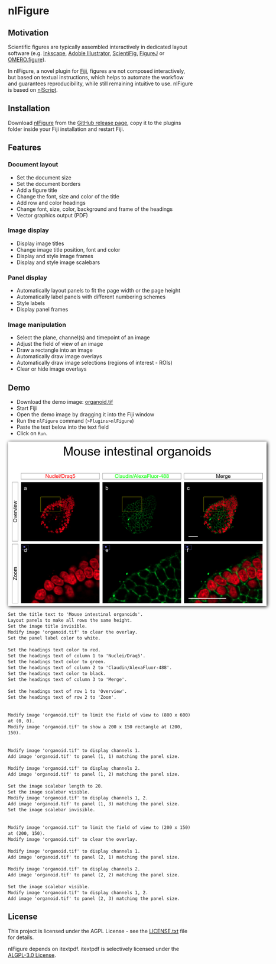 # nlFigure

## Motivation
Scientific figures are typically assembled interactively in dedicated layout software (e.g.
[Inkscape](https://inkscape.org), [Adoble Illustrator](https://www.adobe.com), 
[ScientiFig](https://scientifig.com), [FigureJ](https://imagej.net/plugins/figurej) or
[OMERO.figure](https://www.openmicroscopy.org/omero/figure/)).

In nlFigure, a novel plugin for [Fiji](https://fiji.sc), figures are not composed interactively, but based on
textual instructions, which helps to automate the workflow and guarantees reproducibility, while still remaining
intuitive to use. nlFigure is based on [nlScript](https://github.com/nlScript/nlScript-java).

## Installation
Download [nlFigure](https://github.com/nlScript/nlFigure/releases/download/v0.2.0/nlFigure-0.2.0.jar) from the
[GitHub release page](https://github.com/nlScript/nlFigure/releases), copy it to the plugins folder inside your
Fiji installation and restart Fiji.

## Features

### Document layout
- Set the document size
- Set the document borders
- Add a figure title
- Change the font, size and color of the title
- Add row and color headings
- Change font, size, color, background and frame of the headings
- Vector graphics output (PDF)

### Image display
- Display image titles
- Change image title position, font and color
- Display and style image frames
- Display and style image scalebars

### Panel display
- Automatically layout panels to fit the page width or the page height
- Automatically label panels with different numbering schemes
- Style labels
- Display panel frames

### Image manipulation
- Select the plane, channel(s) and timepoint of an image
- Adjust the field of view of an image
- Draw a rectangle into an image
- Automatically draw image overlays
- Automatically draw image selections (regions of interest - ROIs)
- Clear or hide image overlays


## Demo
- Download the demo image: [organoid.tif](https://github.com/nlScript/nlFigure/releases/download/v0.2.0/organoid.tif)
- Start Fiji
- Open the demo image by dragging it into the Fiji window
- Run the `nlFigure` command (`>Plugins>nlFigure`)
- Paste the text below into the text field
- Click on `Run`.


<img style="max-width: 700px; margin: auto; display: block; filter: drop-shadow(2px 2px 5px #000);" src="example-figure.png"/>



```
Set the title text to 'Mouse intestinal organoids'.
Layout panels to make all rows the same height.
Set the image title invisible.
Modify image 'organoid.tif' to clear the overlay.
Set the panel label color to white.

Set the headings text color to red.
Set the headings text of column 1 to 'Nuclei/Draq5'.
Set the headings text color to green.
Set the headings text of column 2 to 'Claudin/AlexaFluor-488'.
Set the headings text color to black.
Set the headings text of column 3 to 'Merge'.

Set the headings text of row 1 to 'Overview'.
Set the headings text of row 2 to 'Zoom'.


Modify image 'organoid.tif' to limit the field of view to (800 x 600) at (0, 0).
Modify image 'organoid.tif' to show a 200 x 150 rectangle at (200, 150).


Modify image 'organoid.tif' to display channels 1.
Add image 'organoid.tif' to panel (1, 1) matching the panel size.

Modify image 'organoid.tif' to display channels 2.
Add image 'organoid.tif' to panel (1, 2) matching the panel size.

Set the image scalebar length to 20.
Set the image scalebar visible.
Modify image 'organoid.tif' to display channels 1, 2.
Add image 'organoid.tif' to panel (1, 3) matching the panel size.
Set the image scalebar invisible.


Modify image 'organoid.tif' to limit the field of view to (200 x 150) at (200, 150).
Modify image 'organoid.tif' to clear the overlay.

Modify image 'organoid.tif' to display channels 1.
Add image 'organoid.tif' to panel (2, 1) matching the panel size.

Modify image 'organoid.tif' to display channels 2.
Add image 'organoid.tif' to panel (2, 2) matching the panel size.

Set the image scalebar visible.
Modify image 'organoid.tif' to display channels 1, 2.
Add image 'organoid.tif' to panel (2, 3) matching the panel size.
```

## License
This project is licensed under the AGPL License - see the [LICENSE.txt](LICENSE.txt) file for details.

nlFigure depends on itextpdf. itextpdf is selectively licensed under the
[ALGPL-3.0 License](https://www.gnu.org/licenses/agpl-3.0.txt).
